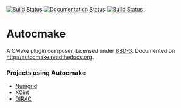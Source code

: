 [![Build Status](https://travis-ci.org/scisoft/autocmake.svg?branch=master)](https://travis-ci.org/scisoft/autocmake/builds)
[![Documentation Status](https://readthedocs.org/projects/autocmake/badge/?version=latest)](http://autocmake.readthedocs.org)
[![Build Status](https://ci.appveyor.com/api/projects/status/github/scisoft/autocmake?branch=master&svg=true)](https://ci.appveyor.com/project/bast/autocmake/history)


# Autocmake

A CMake plugin composer.
Licensed under [BSD-3](../master/LICENSE).
Documented on http://autocmake.readthedocs.org.


### Projects using Autocmake

- [Numgrid](https://github.com/bast/numgrid/)
- [XCint](https://github.com/bast/xcint/)
- [DIRAC](http://diracprogram.org)
